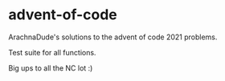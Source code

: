 # advent-of-code

ArachnaDude's solutions to the advent of code 2021 problems.

Test suite for all functions.

Big ups to all the NC lot :)
